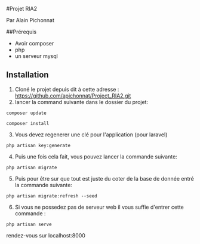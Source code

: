 #Projet RIA2

Par Alain Pichonnat

##Prérequis
- Avoir composer
- php
- un serveur mysql

## Installation
1. Cloné le projet depuis dit à cette adresse : https://github.com/apichonnat/Project_RIA2.git
2. lancer la command suivante dans le dossier du projet:
```
composer update

composer install
```
3. Vous devez regenerer une clé pour l'application (pour laravel)
```
php artisan key:generate
```

4. Puis une fois cela fait, vous pouvez lancer la commande suivante:
```
php artisan migrate 
```

5. Puis pour être sur que tout est juste du coter de la base de donnée entré la commande suivante:
```
php artisan migrate:refresh --seed
```

6. Si vous ne possedez pas de serveur web il vous suffie d'entrer cette commande :
```
php artisan serve
```
rendez-vous sur localhost:8000